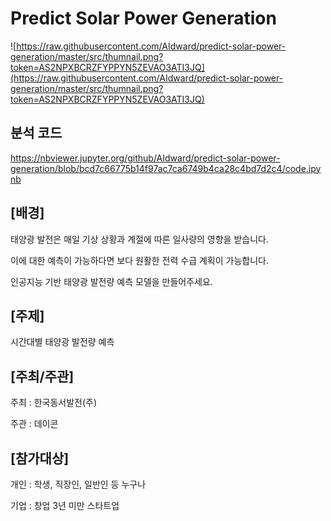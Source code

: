 # Predict Solar Power Generation

![https://raw.githubusercontent.com/AIdward/predict-solar-power-generation/master/src/thumnail.png?token=AS2NPXBCRZFYPPYN5ZEVAO3ATI3JQ](https://raw.githubusercontent.com/AIdward/predict-solar-power-generation/master/src/thumnail.png?token=AS2NPXBCRZFYPPYN5ZEVAO3ATI3JQ)

## 분석 코드

https://nbviewer.jupyter.org/github/AIdward/predict-solar-power-generation/blob/bcd7c66775b14f97ac7ca6749b4ca28c4bd7d2c4/code.ipynb

## **[배경]**

태양광 발전은 매일 기상 상황과 계절에 따른 일사량의 영향을 받습니다.

이에 대한 예측이 가능하다면 보다 원활한 전력 수급 계획이 가능합니다.

인공지능 기반 태양광 발전량 예측 모델을 만들어주세요.

## **[주제]**

시간대별 태양광 발전량 예측

## **[주최/주관]**

주최 : 한국동서발전(주)

주관 : 데이콘

## **[참가대상]**

개인 : 학생, 직장인, 일반인 등 누구나

기업 : 창업 3년 미만 스타트업
